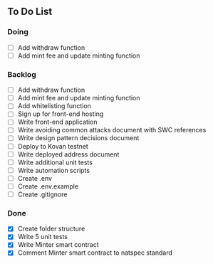 ## To Do List

### Doing
- [ ] Add withdraw function
- [ ] Add mint fee and update minting function

### Backlog
- [ ] Add withdraw function
- [ ] Add mint fee and update minting function
- [ ] Add whitelisting function
- [ ] Sign up for front-end hosting
- [ ] Write front-end application
- [ ] Write avoiding common attacks document with SWC references
- [ ] Write design pattern decisions document
- [ ] Deploy to Kovan testnet
- [ ] Write deployed address document
- [ ] Write additional unit tests
- [ ] Write automation scripts
- [ ] Create .env
- [ ] Create .env.example
- [ ] Create .gitignore

### Done
- [x] Create folder structure
- [x] Write 5 unit tests
- [x] Write Minter smart contract
- [x] Comment Minter smart contract to natspec standard